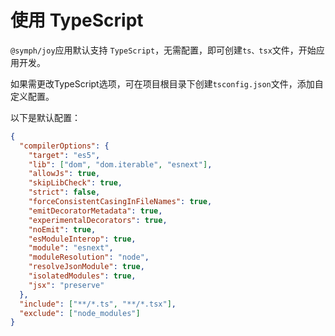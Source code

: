 # 使用 TypeScript

`@symph/joy`应用默认支持 `TypeScript`，无需配置，即可创建`ts、tsx`文件，开始应用开发。

如果需更改TypeScript选项，可在项目根目录下创建`tsconfig.json`文件，添加自定义配置。

以下是默认配置：
```json
{
  "compilerOptions": {
    "target": "es5",
    "lib": ["dom", "dom.iterable", "esnext"],
    "allowJs": true,
    "skipLibCheck": true,
    "strict": false,
    "forceConsistentCasingInFileNames": true,
    "emitDecoratorMetadata": true,
    "experimentalDecorators": true,
    "noEmit": true,
    "esModuleInterop": true,
    "module": "esnext",
    "moduleResolution": "node",
    "resolveJsonModule": true,
    "isolatedModules": true,
    "jsx": "preserve"
  },
  "include": ["**/*.ts", "**/*.tsx"],
  "exclude": ["node_modules"]
}
```

